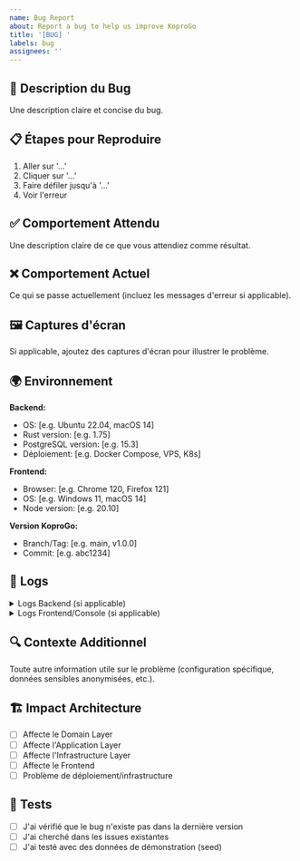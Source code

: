 ```yaml
---
name: Bug Report
about: Report a bug to help us improve KoproGo
title: '[BUG] '
labels: bug
assignees: ''
---
```


## 🐛 Description du Bug

Une description claire et concise du bug.

## 📋 Étapes pour Reproduire

1. Aller sur '...'
2. Cliquer sur '...'
3. Faire défiler jusqu'à '...'
4. Voir l'erreur

## ✅ Comportement Attendu

Une description claire de ce que vous attendiez comme résultat.

## ❌ Comportement Actuel

Ce qui se passe actuellement (incluez les messages d'erreur si applicable).

## 🖼️ Captures d'écran

Si applicable, ajoutez des captures d'écran pour illustrer le problème.

## 🌍 Environnement

**Backend:**
- OS: [e.g. Ubuntu 22.04, macOS 14]
- Rust version: [e.g. 1.75]
- PostgreSQL version: [e.g. 15.3]
- Déploiement: [e.g. Docker Compose, VPS, K8s]

**Frontend:**
- Browser: [e.g. Chrome 120, Firefox 121]
- OS: [e.g. Windows 11, macOS 14]
- Node version: [e.g. 20.10]

**Version KoproGo:**
- Branch/Tag: [e.g. main, v1.0.0]
- Commit: [e.g. abc1234]

## 📝 Logs

<details>
<summary>Logs Backend (si applicable)</summary>

```
Collez vos logs ici
```

</details>

<details>
<summary>Logs Frontend/Console (si applicable)</summary>

```
Collez vos logs ici
```

</details>

## 🔍 Contexte Additionnel

Toute autre information utile sur le problème (configuration spécifique, données sensibles anonymisées, etc.).

## 🏗️ Impact Architecture

- [ ] Affecte le Domain Layer
- [ ] Affecte l'Application Layer
- [ ] Affecte l'Infrastructure Layer
- [ ] Affecte le Frontend
- [ ] Problème de déploiement/infrastructure

## 🧪 Tests

- [ ] J'ai vérifié que le bug n'existe pas dans la dernière version
- [ ] J'ai cherché dans les issues existantes
- [ ] J'ai testé avec des données de démonstration (seed)
